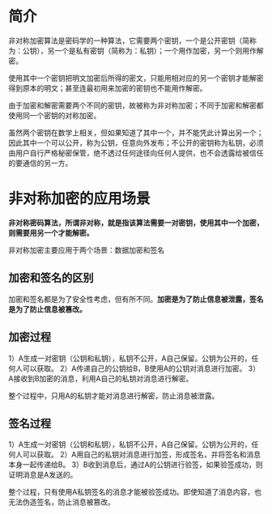 # 简介

非对称加密算法是密码学的一种算法，它需要两个密钥，一个是公开密钥（简称为：公钥），另一个是私有密钥（简称为：私钥）；一个用作加密，另一个则用作解密。

使用其中一个密钥把明文加密后所得的密文，只能用相对应的另一个密钥才能解密得到原本的明文；甚至连最初用来加密的密钥也不能用作解密。

由于加密和解密需要两个不同的密钥，故被称为非对称加密；不同于加密和解密都使用同一个密钥的对称加密。

虽然两个密钥在数学上相关，但如果知道了其中一个，并不能凭此计算出另一个；因此其中一个可以公开，称为公钥，任意向外发布；不公开的密钥称为私钥，必须由用户自行严格秘密保管，绝不透过任何途径向任何人提供，也不会透露给被信任的要通信的另一方。

# 非对称加密的应用场景

**非对称密码算法，所谓非对称，就是指该算法需要一对密钥，使用其中一个加密，则需要用另一个才能解密。**

非对称加密主要应用于两个场景：数据加密和签名

## 加密和签名的区别

加密和签名都是为了安全性考虑，但有所不同。**加密是为了防止信息被泄露，签名是为了防止信息被篡改。**

## 加密过程

1）A生成一对密钥（公钥和私钥），私钥不公开，A自己保留。公钥为公开的，任何人可以获取。
2）A传递自己的公钥给B，B使用A的公钥对消息进行加密。
3）A接收到B加密的消息，利用A自己的私钥对消息进行解密。

整个过程中，只用A的私钥才能对消息进行解密，防止消息被泄露。

## 签名过程

1）A生成一对密钥（公钥和私钥），私钥不公开，A自己保留。公钥为公开的，任何人可以获取。
2）A用自己的私钥对消息进行加签，形成签名，并将签名和消息本身一起传递给B。
3）B收到消息后，通过A的公钥进行验签，如果验签成功，则证明消息是A发送的。

整个过程，只有使用A私钥签名的消息才能被验签成功。即使知道了消息内容，也无法伪造签名，防止消息被篡改。

